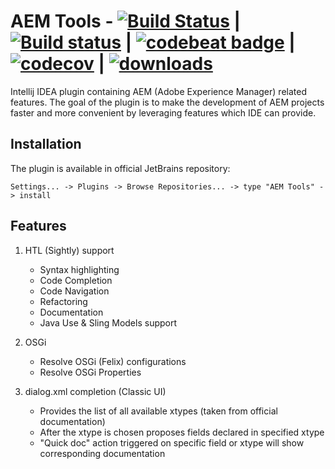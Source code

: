 # AEM Tools - [![Build Status](https://travis-ci.org/aemtools/aemtools.svg?branch=master)](https://travis-ci.org/aemtools/aemtools) | [![Build status](https://ci.appveyor.com/api/projects/status/i0jamppjexluy5xk/branch/master?svg=true)](https://ci.appveyor.com/project/aemtools/aemtools/branch/master) | [![codebeat badge](https://codebeat.co/badges/0cc34216-7e9d-4154-8bfc-2561f77f1cbc)](https://codebeat.co/projects/github-com-dmytrotroynikov-aemtools-master) | [![codecov](https://codecov.io/gh/aemtools/aemtools/branch/master/graph/badge.svg)](https://codecov.io/gh/aemtools/aemtools) | [![downloads](https://img.shields.io/jetbrains/plugin/d/9397-aem-tools.svg)](https://plugins.jetbrains.com/plugin/9397-aem-tools)


Intellij IDEA plugin containing AEM (Adobe Experience Manager) related features. The goal of the plugin is to make the development of AEM projects faster and more convenient by leveraging features which IDE can provide.

## Installation 
The plugin is available in official JetBrains repository:

`Settings... -> Plugins -> Browse Repositories... -> type "AEM Tools" -> install`

## Features
1. HTL (Sightly) support
   * Syntax highlighting
   * Code Completion 
   * Code Navigation
   * Refactoring
   * Documentation
   * Java Use & Sling Models support

2. OSGi
   * Resolve OSGi (Felix) configurations
   * Resolve OSGi Properties

3. dialog.xml completion (Classic UI)
   * Provides the list of all available xtypes (taken from official documentation)
   * After the xtype is chosen proposes fields declared in specified xtype
   * "Quick doc" action triggered on specific field or xtype will show corresponding documentation
